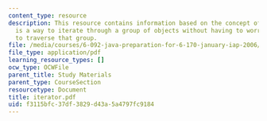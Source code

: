 ```yaml
---
content_type: resource
description: This resource contains information based on the concept of iterator which
  is a way to iterate through a group of objects without having to worry about how
  to traverse that group.
file: /media/courses/6-092-java-preparation-for-6-170-january-iap-2006/f3115bfc37df3829d43a5a4797fc9184_iterator.pdf
file_type: application/pdf
learning_resource_types: []
ocw_type: OCWFile
parent_title: Study Materials
parent_type: CourseSection
resourcetype: Document
title: iterator.pdf
uid: f3115bfc-37df-3829-d43a-5a4797fc9184
---
```

